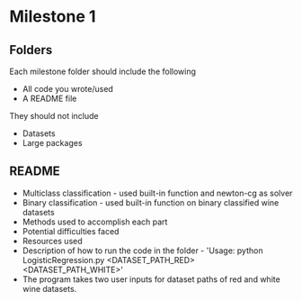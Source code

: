 Milestone 1
===========

Folders
-------

Each milestone folder should include the following

* All code you wrote/used
* A README file

They should not include

* Datasets
* Large packages

README
------
* Multiclass classification - used built-in function and newton-cg as solver
* Binary classification - used built-in function on binary classified wine datasets
* Methods used to accomplish each part
* Potential difficulties faced
* Resources used
* Description of how to run the code in the folder - 'Usage: python LogisticRegression.py <DATASET_PATH_RED> <DATASET_PATH_WHITE>'
* The program takes two user inputs for dataset paths of red and white wine datasets. 
